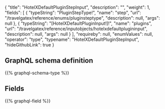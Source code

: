 {
  "title": "HotelXDefaultPluginStepInput",
  "description": "",
  "weight": 1,
  "fields": [
    {
      "typeString": "PluginStepType!",
      "name": "step",
      "url": "/travelgatex/reference/enums/pluginsteptype",
      "description": null,
      "args": null
    },
    {
      "typeString": "[HotelXDefaultPluginInput!]!",
      "name": "plugins",
      "url": "/travelgatex/reference/inputobjects/hotelxdefaultplugininput",
      "description": null,
      "args": null
    }
  ],
  "requireby": null,
  "enumValues": null,
  "operator": "type",
  "typename": "HotelXDefaultPluginStepInput",
  "hideGithubLink": true
}
## GraphQL schema definition

{{% graphql-schema-type %}}

## Fields

{{% graphql-field %}}
